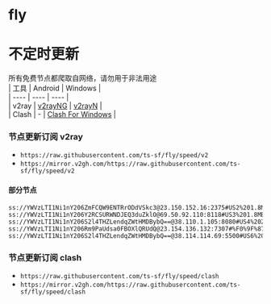 # fly
# 不定时更新
所有免费节点都爬取自网络，请勿用于非法用途  
|  工具  | Android  | Windows  |  
|  ----  | ----   | ----  |  
| v2ray  | [v2rayNG](https://github.com/2dust/v2rayNG/releases) | [v2rayN](https://github.com/2dust/v2rayN/releases) |  
| Clash  | - | [Clash For Windows](https://github.com/2dust/clashN/releases) | 
  
### 节点更新订阅  v2ray
- `https://raw.githubusercontent.com/ts-sf/fly/speed/v2`  
- `https://mirror.v2gh.com/https://raw.githubusercontent.com/ts-sf/fly/speed/v2`  

#### 部分节点  
``` 
ss://YWVzLTI1Ni1nY206ZmFCQW9ENTRrODdVSkc3@23.150.152.16:2375#US2%201.8MB%2Fs
ss://YWVzLTI1Ni1nY206Y2RCSURWNDJEQ3duZklO@69.50.92.110:8118#US3%201.8MB%2Fs
ss://YWVzLTI1Ni1nY206S2l4THZLendqZWtHMDBybQ==@38.110.1.105:8080#US4%202.0MB%2Fs
ss://YWVzLTI1Ni1nY206Rm9PaUdsa0FBOXlQRUdQ@23.154.136.132:7307#%F0%9F%87%BA%F0%9F%87%B8US%E5%8C%97%E7%BE%8E%201.7MB%2Fs
ss://YWVzLTI1Ni1nY206S2l4THZLendqZWtHMDBybQ==@38.114.114.69:5500#US6%201.9MB%2Fs
```
### 节点更新订阅  clash
- `https://raw.githubusercontent.com/ts-sf/fly/speed/clash`  
- `https://mirror.v2gh.com/https://raw.githubusercontent.com/ts-sf/fly/speed/clash`  


